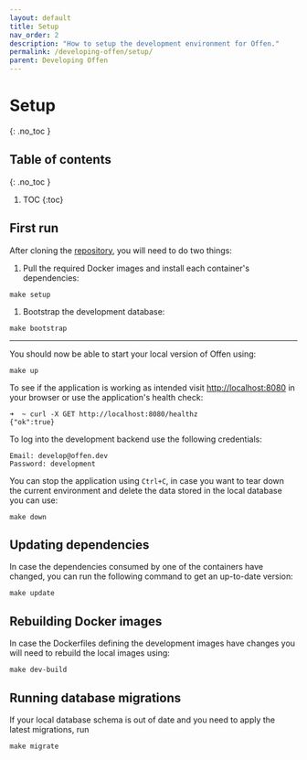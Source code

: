 ```yaml
---
layout: default
title: Setup
nav_order: 2
description: "How to setup the development environment for Offen."
permalink: /developing-offen/setup/
parent: Developing Offen
---
```


<!--
Copyright 2020-2021 - Offen Authors <hioffen@posteo.de>
SPDX-License-Identifier: Apache-2.0
-->

# Setup
{: .no_toc }

## Table of contents
{: .no_toc }

1. TOC
{:toc}

## First run

After cloning the [repository][], you will need to do two things:

1. Pull the required Docker images and install each container's dependencies:
```
make setup
```
1. Bootstrap the development database:
```
make bootstrap
```

---

You should now be able to start your local version of Offen using:
```
make up
```

To see if the application is working as intended visit <http://localhost:8080> in your browser or use the application's health check:

```
➜  ~ curl -X GET http://localhost:8080/healthz
{"ok":true}
```

To log into the development backend use the following credentials:
```
Email: develop@offen.dev
Password: development
```

You can stop the application using `Ctrl+C`, in case you want to tear down the current environment and delete the data stored in the local database you can use:

```
make down
```

[repository]: https://github.com/offen/offen

## Updating dependencies

In case the dependencies consumed by one of the containers have changed, you can run the following command to get an up-to-date version:

```
make update
```

## Rebuilding Docker images

In case the Dockerfiles defining the development images have changes you will need to rebuild the local images using:

```
make dev-build
```

## Running database migrations

If your local database schema is out of date and you need to apply the latest migrations, run

```
make migrate
```
